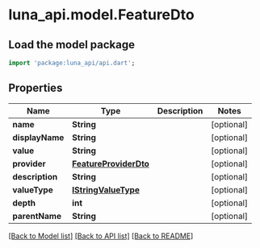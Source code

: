 # luna_api.model.FeatureDto

## Load the model package
```dart
import 'package:luna_api/api.dart';
```

## Properties
Name | Type | Description | Notes
------------ | ------------- | ------------- | -------------
**name** | **String** |  | [optional] 
**displayName** | **String** |  | [optional] 
**value** | **String** |  | [optional] 
**provider** | [**FeatureProviderDto**](FeatureProviderDto.md) |  | [optional] 
**description** | **String** |  | [optional] 
**valueType** | [**IStringValueType**](IStringValueType.md) |  | [optional] 
**depth** | **int** |  | [optional] 
**parentName** | **String** |  | [optional] 

[[Back to Model list]](../README.md#documentation-for-models) [[Back to API list]](../README.md#documentation-for-api-endpoints) [[Back to README]](../README.md)


